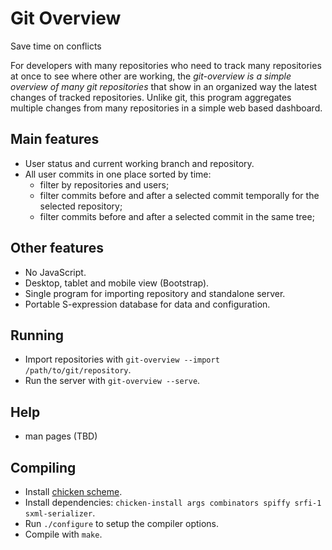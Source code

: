 # Git Overview
Save time on conflicts

For developers with many repositories who need to track many repositories at once to see where other are working,
the _git-overview is a simple overview of many git repositories_ that show in an organized way the latest changes of tracked repositories.
Unlike git, this program aggregates multiple changes from many repositories in a simple web based dashboard.

## Main features
- User status and current working branch and repository.
- All user commits in one place sorted by time:
	- filter by repositories and users;
  - filter commits before and after a selected commit temporally for the selected repository;
  - filter commits before and after a selected commit in the same tree;

## Other features
- No JavaScript.
- Desktop, tablet and mobile view (Bootstrap).
- Single program for importing repository and standalone server.
- Portable S-expression database for data and configuration.

## Running
- Import repositories with `git-overview --import /path/to/git/repository`.
- Run the server with `git-overview --serve`.

## Help
- man pages (TBD)

## Compiling
- Install [chicken scheme](//call-cc.org).
- Install dependencies: `chicken-install args combinators spiffy srfi-1 sxml-serializer`.
- Run `./configure` to setup the compiler options.
- Compile with `make`.

